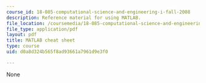 ```yaml
---
course_id: 18-085-computational-science-and-engineering-i-fall-2008
description: Reference material for using MATLAB.
file_location: /coursemedia/18-085-computational-science-and-engineering-i-fall-2008/d0a8d324b565f8ad93661a7961d9e3f0_matlab_cheatshee.pdf
file_type: application/pdf
layout: pdf
title: MATLAB cheat sheet
type: course
uid: d0a8d324b565f8ad93661a7961d9e3f0

---
```

None